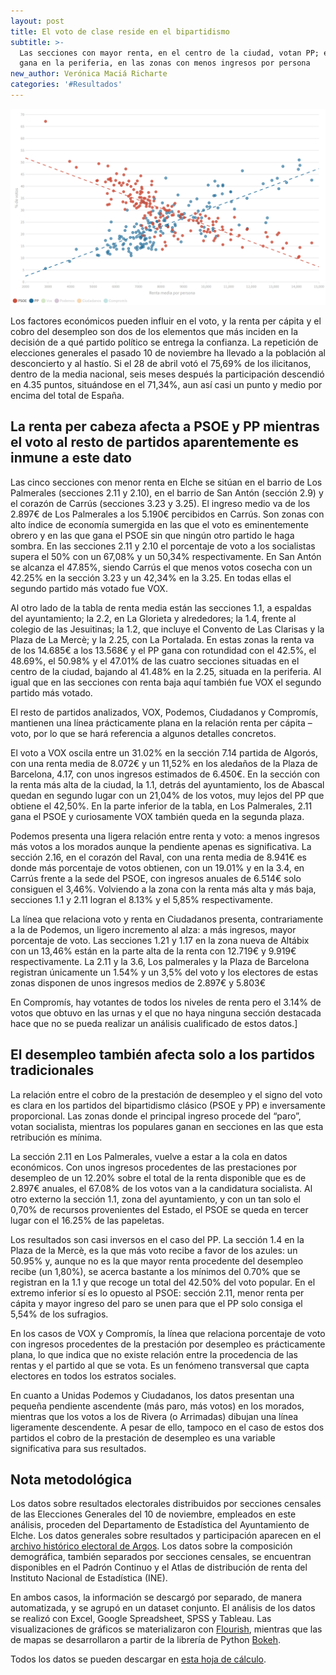 ```yaml
---
layout: post
title: El voto de clase reside en el bipartidismo
subtitle: >-
  Las secciones con mayor renta, en el centro de la ciudad, votan PP; el PSOE
  gana en la periferia, en las zonas con menos ingresos por persona
new_author: Verónica Maciá Richarte
categories: '#Resultados'
---
```

![](/images/shots/l1.png)

Los factores económicos pueden influir en el voto, y la renta per cápita y el cobro del desempleo son dos de los elementos que más inciden en la decisión de a qué partido político se entrega la confianza. La repetición de elecciones generales el pasado 10 de noviembre ha llevado a la población al desconcierto y al hastío. Si el 28 de abril votó el 75,69%  de los ilicitanos, dentro de la media nacional, seis meses después la participación descendió en 4.35 puntos, situándose en el 71,34%, aun así casi un punto y medio por encima del total de España.

## La renta per cabeza afecta a PSOE y PP mientras el voto al resto de partidos aparentemente es inmune a este dato

<div class="flourish-embed" data-src="visualisation/964579"></div><script src="https://public.flourish.studio/resources/embed.js"></script>

Las cinco secciones con menor renta en Elche se sitúan en el barrio de Los Palmerales (secciones 2.11 y 2.10), en el barrio de San Antón (sección 2.9) y el corazón de Carrús (secciones 3.23 y 3.25). El ingreso medio va de los 2.897€ de Los Palmerales a los 5.190€ percibidos en Carrús. Son zonas con alto índice de economía sumergida en las que el voto es eminentemente obrero y en las que gana el PSOE sin que ningún otro partido le haga sombra. En las secciones 2.11 y 2.10 el porcentaje de voto a los socialistas supera el 50% con un 67,08% y un 50,34% respectivamente. En San Antón se alcanza el 47.85%, siendo Carrús el que menos votos cosecha con un 42.25% en la sección 3.23 y un 42,34% en la 3.25. En todas ellas el segundo partido más votado fue VOX.

Al otro lado de la tabla de renta media están las secciones 1.1, a espaldas del ayuntamiento; la 2.2, en La Glorieta y alrededores; la 1.4, frente al colegio de las Jesuitinas; la 1.2, que incluye el Convento de Las Clarisas y la Plaza de La Mercè; y la 2.25, con La Portalada. En estas zonas la renta va de los 14.685€ a los 13.568€ y el PP gana con rotundidad con el 42.5%, el 48.69%, el 50.98% y el 47.01% de las cuatro secciones situadas en el centro de la ciudad, bajando al 41.48% en la 2.25, situada en la periferia. Al igual que en las secciones con renta baja aquí también fue VOX el segundo partido más votado.

El resto de partidos analizados, VOX, Podemos, Ciudadanos y Compromís, mantienen una línea prácticamente plana  en la relación renta per cápita – voto, por lo que se hará referencia a algunos detalles concretos.

El voto a VOX oscila entre un 31.02% en la sección 7.14 partida de Algorós, con una renta media de 8.072€ y un 11,52% en los aledaños de la Plaza de Barcelona, 4.17, con unos ingresos estimados de 6.450€. En la sección con la renta más alta de la ciudad, la 1.1, detrás del ayuntamiento, los de Abascal quedan en segundo lugar con un 21,04% de los votos, muy lejos del PP que obtiene el 42,50%. En la parte inferior de la tabla, en Los Palmerales, 2.11 gana el PSOE y curiosamente VOX también queda en la segunda plaza. 

Podemos presenta una ligera relación entre renta y voto: a menos ingresos más votos a los morados aunque la pendiente apenas es significativa. La sección 2.16, en el corazón del Raval, con una renta media de 8.941€ es donde más porcentaje de votos obtienen, con un 19.01% y en la 3.4, en Carrús frente a la sede del PSOE, con ingresos anuales de 6.514€ solo consiguen el 3,46%. Volviendo a la zona con la renta más alta y más baja, secciones 1.1 y 2.11 logran el 8.13% y el 5,85% respectivamente.

La línea que relaciona voto y renta en Ciudadanos presenta, contrariamente a la de Podemos, un ligero incremento al alza: a más ingresos, mayor porcentaje de voto. Las secciones 1.21 y 1.17 en la zona nueva de Altábix con un 13,46% están en la parte alta de la renta con 12.719€ y 9.919€ respectivamente. La 2.11 y la 3.6, Los palmerales y la Plaza de Barcelona registran únicamente un 1.54% y un 3,5% del voto y los electores de estas zonas disponen de unos ingresos medios de 2.897€ y 5.803€

En Compromís, hay votantes de todos los niveles de renta pero el 3.14% de votos que obtuvo en las urnas y el que no haya ninguna sección destacada hace que no se pueda realizar un análisis cualificado de estos datos.]

## El desempleo también afecta solo a los partidos tradicionales

<div class="flourish-embed" data-src="visualisation/964583"></div><script src="https://public.flourish.studio/resources/embed.js"></script>

La relación entre el cobro de la prestación de desempleo y el signo del voto es clara en los partidos del bipartidismo clásico (PSOE y PP) e inversamente proporcional. Las zonas donde el principal ingreso procede del “paro”, votan socialista, mientras los populares ganan en secciones en las que esta retribución es mínima.

La sección 2.11 en Los Palmerales, vuelve a estar a la cola en datos económicos. Con unos ingresos procedentes de las prestaciones por desempleo de un 12.20% sobre el total de la renta disponible que es de 2.897€ anuales, el 67.08% de los votos van a la candidatura socialista. Al otro externo la sección 1.1, zona del ayuntamiento, y con un tan solo el 0,70%  de recursos provenientes del Estado, el PSOE se queda en tercer lugar con el 16.25% de las papeletas.

Los resultados son casi inversos en el caso del PP. La sección 1.4 en la Plaza de la Mercè, es la que más voto recibe a favor de los azules: un 50.95% y, aunque no es la que mayor renta procedente del desempleo recibe (un 1,80%), se acerca bastante a los mínimos del 0.70% que se registran en la 1.1 y que recoge un total del 42.50% del voto popular. En el extremo inferior sí es lo opuesto al PSOE: sección 2.11, menor renta per cápita y mayor ingreso del paro se unen para  que el PP solo consiga el 5,54% de los sufragios.

En los casos de VOX y Compromís, la línea que relaciona porcentaje de voto con ingresos procedentes de la prestación por desempleo es prácticamente plana, lo que indica que no existe relación entre la procedencia de las rentas y el partido al que se vota. Es un fenómeno transversal que capta electores en todos los estratos sociales.

En cuanto a Unidas Podemos y Ciudadanos, los datos presentan una pequeña pendiente ascendente (más paro, más votos) en los morados, mientras que los votos a los de Rivera (o Arrimadas) dibujan una línea ligeramente descendente. A pesar de ello, tampoco en el caso de estos dos partidos el cobro de la prestación de desempleo es una variable significativa para sus resultados.

## Nota metodológica

Los datos sobre resultados electorales distribuidos por secciones censales de las Elecciones Generales del 10 de noviembre, empleados en este análisis, proceden del Departamento de Estadística del Ayuntamiento de Elche. Los datos generales sobre resultados y participación aparecen en el [archivo histórico electoral de Argos](http://www.argos.gva.es/ahe/val/buscaEleccionesV.html). Los datos sobre la composición demográfica, también separados por secciones censales, se encuentran disponibles en el Padrón Continuo y el Atlas de distribución de renta del Instituto Nacional de Estadística (INE).

En ambos casos, la información se descargó por separado, de manera automatizada, y se agrupó en un dataset conjunto. El análisis de los datos se realizó con Excel, Google Spreadsheet, SPSS y Tableau. Las visualizaciones de gráficos se materializaron con [Flourish](https://flourish.studio/), mientras que las de mapas se desarrollaron a partir de la librería de Python [Bokeh](https://bokeh.pydata.org/en/latest/).

Todos los datos se pueden descargar en [esta hoja de cálculo](https://docs.google.com/spreadsheets/d/1YYY7UvSXv_QbxinCTBAfu0lh3zmWiq6DTRFthUUA2qM/edit?usp=sharing).
